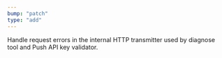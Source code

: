 ```yaml
---
bump: "patch"
type: "add"
---
```


Handle request errors in the internal HTTP transmitter used by diagnose tool
and Push API key validator.
